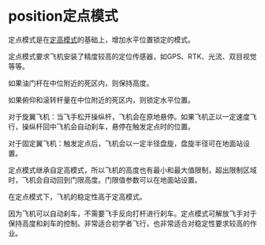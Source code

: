 # position定点模式

定点模式是在[定高模式](altitude)的基础上，增加水平位置锁定的模式。

定点模式要求飞机安装了精度较高的定位传感器，如GPS、RTK、光流、双目视觉等等。

如果油门杆在中位附近的死区内，则保持高度。

如果俯仰和滚转杆量在中位附近的死区内，则锁定水平位置。

对于旋翼飞机：当飞手松开操纵杆，飞机会在原地悬停。如果飞机正以一定速度飞行，操纵杆回中飞机会自动刹车，悬停在触发定点时的位置。

对于固定翼飞机：触发定点后，飞机会以一定半径盘旋，盘旋半径可在地面站设置。

定点模式继承自定高模式，所以飞机的高度也有最小和最大值限制，超出限制区域时，飞机会自动回到门限高度。门限值参数可以在地面站设置。

在定点模式下，飞机的稳定性高于定高模式。

因为飞机可以自动刹车，不需要飞手反向打杆进行刹车。定点模式可解放飞手对于保持高度和刹车的控制。非常适合初学者飞行，也非常适合对稳定性要求较高的作业。






